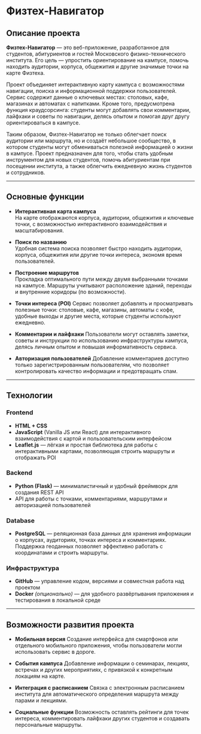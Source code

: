 # Физтех-Навигатор

## Описание проекта
**Физтех-Навигатор** — это веб-приложение, разработанное для студентов, абитуриентов и гостей Московского физико-технического института. Его цель — упростить ориентирование на кампусе, помочь находить аудитории, корпуса, общежития и другие значимые точки на карте Физтеха.

Проект объединяет интерактивную карту кампуса с возможностями навигации, поиска и информационной поддержки пользователей. Сервис содержит данные о ключевых местах: столовых, кафе, магазинах и автоматах с напитками. Кроме того, предусмотрена функция краудсорсинга: студенты могут добавлять свои комментарии, лайфхаки и советы по навигации, делясь опытом и помогая друг другу ориентироваться в кампусе.

Таким образом, Физтех-Навигатор не только облегчает поиск аудитории или маршрута, но и создаёт небольшое сообщество, в котором студенты могут обмениваться полезной информацией о жизни в кампусе. Проект предназначен для того, чтобы стать удобным инструментом для новых студентов, помочь абитуриентам при посещении института, а также облегчить ежедневную жизнь студентов и сотрудников.

---

## Основные функции
- **Интерактивная карта кампуса**  
  На карте отображаются корпуса, аудитории, общежития и ключевые точки, с возможностью интерактивного взаимодействия и масштабирования.

- **Поиск по названию**  
  Удобная система поиска позволяет быстро находить аудитории, корпуса, общежития или другие точки интереса, экономя время пользователей.

- **Построение маршрутов**  
  Прокладка оптимального пути между двумя выбранными точками на кампусе. Маршруты учитывают расположение зданий, переходы и внутренние коридоры (по возможности).

- **Точки интереса (POI)**
  Сервис позволяет добавлять и просматривать полезные точки: столовые, кафе, магазины, автоматы с кофе, удобные выходы и другие места, которые студенты используют ежедневно.

- **Комментарии и лайфхаки**
  Пользователи могут оставлять заметки, советы и инструкции по использованию инфраструктуры кампуса, делясь личным опытом и повышая информативность сервиса.

- **Авторизация пользователей**
  Добавление комментариев доступно только зарегистрированным пользователям, что позволяет контролировать качество информации и предотвращать спам.

---

## Технологии

### Frontend
- **HTML + CSS**
- **JavaScript** (Vanilla JS или React) для интерактивного взаимодействия с картой и пользовательским интерфейсом
- **Leaflet.js** — лёгкая и простая библиотека для работы с интерактивными картами, позволяющая строить маршруты и отображать POI

### Backend
- **Python (Flask)** — минималистичный и удобный фреймворк для создания REST API
- API для работы с точками, комментариями, маршрутами и авторизацией пользователей

### Database
- **PostgreSQL** — реляционная база данных для хранения информации о корпусах, аудиториях, точках интереса и комментариях. Поддержка геоданных позволяет эффективно работать с координатами и строить маршруты.

### Инфраструктура
- **GitHub** — управление кодом, версиями и совместная работа над проектом
- **Docker** *(опционально)* — для удобного развёртывания приложения и тестирования в локальной среде
---

## Возможности развития проекта
- **Мобильная версия**
  Создание интерфейса для смартфонов или отдельного мобильного приложения, чтобы пользователи могли использовать сервис в дороге.

- **События кампуса**
  Добавление информации о семинарах, лекциях, встречах и других мероприятиях, с привязкой к конкретным локациям на карте.

- **Интеграция с расписанием**
  Связка с электронным расписанием института для автоматического определения маршрута между парами и лекциями.

- **Социальные функции**
  Возможность оставлять рейтинги для точек интереса, комментировать лайфхаки других студентов и создавать персональные маршруты.

